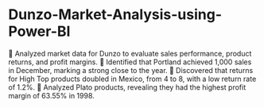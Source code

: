 # Dunzo-Market-Analysis-using-Power-BI
	Analyzed market data for Dunzo to evaluate sales performance, product returns, and profit margins.
	Identified that Portland achieved 1,000 sales in December, marking a strong close to the year.
	Discovered that returns for High Top products doubled in Mexico, from 4 to 8, with a low return rate of 1.2%.
	Analyzed Plato products, revealing they had the highest profit margin of 63.55% in 1998.

